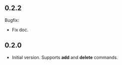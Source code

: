 0.2.2
-----

Bugfix:
* Fix doc.


0.2.0
-----

* Initial version. Supports **add** and **delete** commands.

